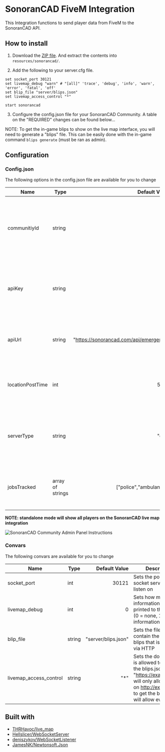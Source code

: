# SonoranCAD FiveM Integration

This Integration functions to send player data from FiveM to the SonoranCAD API.

## How to install

1. Download the [ZIP file](https://github.com/SonoranBrian/SonoranCADLuaIntegration/archive/master.zip). And extract the contents into `resources/sonorancad/`.

2. Add the following to your server.cfg file.

```
set socket_port 30121
set livemap_debug "warn" # "[all]" 'trace', 'debug', 'info', 'warn', 'error', 'fatal', 'off'
set blip_file "server/blips.json"
set livemap_access_control "*"

start sonorancad
```

3. Configure the config.json file for your SonoranCAD Community. A table on the "REQUIRED" changes can be found below...

NOTE: To get the in-game blips to show on the live map interface, you will need to generate a "blips" file.
This can be easily done with the in-game command `blips generate` (must be ran as admin).

## Configuration

### Config.json
The following options in the config.json file are available for you to change

| Name                    | Type           | Default Value       | Description |
| ----------------------- | -------------  | ------------------: | ----------- |
| communitiyId            | string         | ""                  | REQUIRED TO CHANGE: Set this to your Community ID found on SonoranCAD's Community Admin Panel (pictured below) |
| apiKey                  | string         | ""                  | REQUIRED TO CHANGE: Set this to your API Key found on SonoranCAD's Community Admin Panel (pictured below)  |
| apiUrl                  | string         | "https://sonorancad.com/api/emergency" | This is already set to the default API URL for all SonoranCAD API communications |
| locationPostTime        | int            | 5000                | Lowering this value will result in rate limiting by SonoranCAD, must be higher than 5000 miliseconds |
| serverType              | string         | "esx"               | OPTIONAL: Set this to one of the following options indicating what mode you want to run in. ("**standalone**" or "**esx**") |
| jobsTracked             | array of strings| ["police","ambulance"] | OPTIONAL: Set this to the job names that you want tracked on the SonoranCAD live map. |

**NOTE: standalone mode will show all players on the SonoranCAD live map integration**

![SonoranCAD Community Admin Panel Instructions](https://sonoransoftware.com/tutorials/sonorancad/images/integration_api_keys.png "Get your Community ID and apiKey here")

### Convars
The following convars are available for you to change

| Name                    | Type           | Default Value       | Description |
| ----------------------- | -------------  | ------------------: | ----------- |
| socket_port             | int            | 30121               | Sets the port the socket server should listen on |
| livemap_debug           | int            | 0                   | Sets how much information gets printed to the console (0 = none, 1 = basic information, 2 = all) |
| blip_file               | string         | "server/blips.json" | Sets the file that will contain the generated blips that is exposed via HTTP |
| livemap_access_control  | string         | "*"                 | Sets the domain that is allowed to access the blips.json file (E.g. "https://example.com" will only allow the UI on http://example.com to get the blips), "*" will allow everyone |

## Built with
* [THRHavoc/live_map](https://github.com/TGRHavoc/live_map)
* [Hellslicer/WebSocketServer](https://github.com/Hellslicer/WebSocketServer/blob/master/WebSocketEventListener.cs)
* [deniszykov/WebSocketListener](https://github.com/deniszykov/WebSocketListener)
* [JamesNK/Newtonsoft.Json](https://github.com/JamesNK/Newtonsoft.Json)

